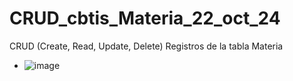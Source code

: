 # CRUD_cbtis_Materia_22_oct_24
CRUD (Create, Read, Update, Delete) Registros de la tabla Materia
- ![image](https://github.com/user-attachments/assets/2593b448-ec94-4ed3-a4e1-d59c8533c9bb)
